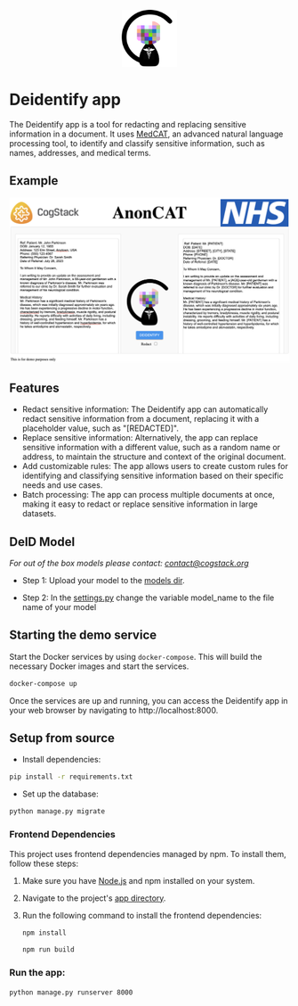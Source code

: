 <p align="center">
  <img src="anoncat/deidentify_app/static/media/deidcat.png" alt="AnonCAT logo" width="100">
</p>

# Deidentify app

The Deidentify app is a tool for redacting and replacing sensitive information in a document. It uses [MedCAT](https://github.com/CogStack/MedCAT), an advanced natural language processing tool, to identify and classify sensitive information, such as names, addresses, and medical terms.

## Example

<p align="center">
  <img src="anoncat/deidentify_app/static/media/screenshot_deid_app.png" alt="AnonCAT Screenshot" width="auto">
</p>

## Features
- Redact sensitive information: The Deidentify app can automatically redact sensitive information from a document, replacing it with a placeholder value, such as "[REDACTED]".
- Replace sensitive information: Alternatively, the app can replace sensitive information with a different value, such as a random name or address, to maintain the structure and context of the original document.
- Add customizable rules: The app allows users to create custom rules for identifying and classifying sensitive information based on their specific needs and use cases.
- Batch processing: The app can process multiple documents at once, making it easy to redact or replace sensitive information in large datasets.
  
## DeID Model
 *For out of the box models please contact: contact@cogstack.org*

- Step 1: Upload your model to the [models dir](anoncat/deidentify_app/models).

- Step 2: In the [settings.py](anoncat/api/settings.py) change the variable model_name to the file name of your model


## Starting the demo service

Start the Docker services by using `docker-compose`. This will build the necessary Docker images and start the services.
```bash
docker-compose up
```

Once the services are up and running, you can access the Deidentify app in your web browser by navigating to http://localhost:8000.

## Setup from source

- Install dependencies:
```bash
pip install -r requirements.txt
```

- Set up the database:
 ```bash
 python manage.py migrate
 ```

### Frontend Dependencies

This project uses frontend dependencies managed by npm. To install them, follow these steps:

1. Make sure you have [Node.js](https://nodejs.org/) and npm installed on your system.
2. Navigate to the project's [app directory](anoncat/deidentify_app). 
3. Run the following command to install the frontend dependencies:

   ```bash
   npm install
    ```
    ```bash
   npm run build
   ```

### Run the app:
```bash
python manage.py runserver 8000
```
